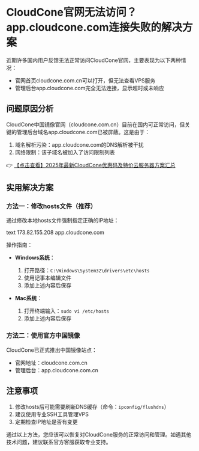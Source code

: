 # CloudCone官网无法访问？app.cloudcone.com连接失败的解决方案

近期许多国内用户反馈无法正常访问CloudCone官网，主要表现为以下两种情况：
- 官网首页cloudcone.com.cn可以打开，但无法查看VPS服务
- 管理后台app.cloudcone.com完全无法连接，显示超时或未响应

## 问题原因分析

CloudCone中国镜像官网（cloudcone.com.cn）目前在国内可正常访问，但关键的管理后台域名app.cloudcone.com已被屏蔽。这是由于：

1. 域名解析污染：app.cloudcone.com的DNS解析被干扰
2. 网络限制：该子域名被加入了访问限制列表

👉 [【点击查看】2025年最新CloudCone优惠码及特价云服务器方案汇总](https://bit.ly/Cloudcone)

## 实用解决方案

### 方法一：修改hosts文件（推荐）

通过修改本地hosts文件强制指定正确的IP地址：

text
173.82.155.208 app.cloudcone.com

操作指南：
- **Windows系统**：
  1. 打开路径：`C:\Windows\System32\drivers\etc\hosts`
  2. 使用记事本编辑文件
  3. 添加上述内容后保存

- **Mac系统**：
  1. 打开终端输入：`sudo vi /etc/hosts`
  2. 添加上述内容后保存

### 方法二：使用官方中国镜像

CloudCone已正式推出中国镜像站点：
- 官网地址：cloudcone.com.cn
- 管理后台：app.cloudcone.com.cn

## 注意事项

1. 修改hosts后可能需要刷新DNS缓存（命令：`ipconfig/flushdns`）
2. 建议使用专业SSH工具管理VPS
3. 定期检查IP地址是否有变更

通过以上方法，您应该可以恢复对CloudCone服务的正常访问和管理。如遇其他技术问题，建议联系官方客服获取专业支持。